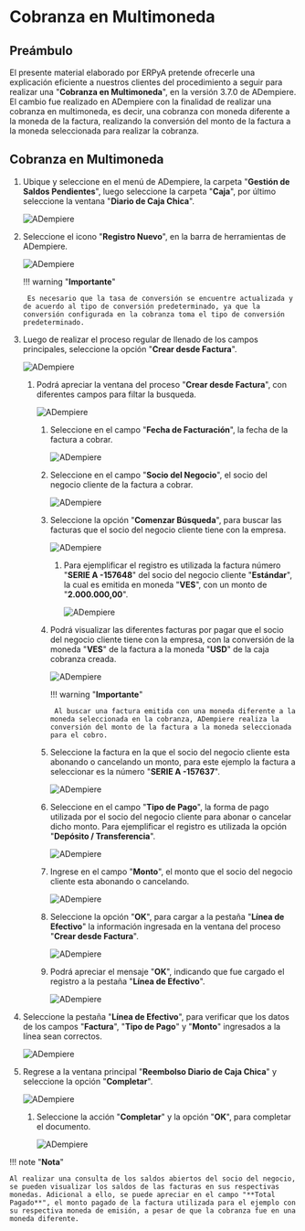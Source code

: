 # **Cobranza en Multimoneda**

## **Preámbulo**

El presente material elaborado por ERPyA pretende ofrecerle una explicación eficiente a nuestros clientes del procedimiento a seguir para realizar una "**Cobranza en Multimoneda**", en la versión 3.7.0 de ADempiere. El cambio fue realizado en ADempiere con la finalidad de realizar una cobranza en multimoneda, es decir, una cobranza con moneda diferente a la moneda de la factura, realizando la conversión del monto de la factura a la moneda seleccionada para realizar la cobranza.

## **Cobranza en Multimoneda**

1. Ubique y seleccione en el menú de ADempiere, la carpeta "**Gestión de Saldos Pendientes**", luego seleccione la carpeta "**Caja**", por último seleccione la ventana "**Diario de Caja Chica**".

    ![ADempiere](../resources/menu1.png "Ventana Reembolso Diario de Caja Chica")

1. Seleccione el icono "**Registro Nuevo**", en la barra de herramientas de ADempiere.

    ![ADempiere](../resources/nuevo.png "Ventana Reembolso Diario de Caja Chica")

    !!! warning "**Importante**"

        Es necesario que la tasa de conversión se encuentre actualizada y de acuerdo al tipo de conversión predeterminado, ya que la conversión configurada en la cobranza toma el tipo de conversión predeterminado.

1. Luego de realizar el proceso regular de llenado de los campos principales, seleccione la opción "**Crear desde Factura**".

    ![ADempiere](../resources/creardfactura.png "Ventana Reembolso Diario de Caja Chica")

    1. Podrá apreciar la ventana del proceso "**Crear desde Factura**", con diferentes campos para filtar la busqueda.

        ![ADempiere](../resources/ventaproceso.png "Proceso Crear Línea de Caja desde una Factura de acuerdo a la Forma de Pago")

        1. Seleccione en el campo "**Fecha de Facturación**", la fecha de la factura a cobrar.

            ![ADempiere](../resources/fecha.png "Proceso Crear Línea de Caja desde una Factura de acuerdo a la Forma de Pago")
        
        1. Seleccione en el campo "**Socio del Negocio**", el socio del negocio cliente de la factura a cobrar.

            ![ADempiere](../resources/socio.png "Proceso Crear Línea de Caja desde una Factura de acuerdo a la Forma de Pago")
        
        1. Seleccione la opción "**Comenzar Búsqueda**", para buscar las facturas que el socio del negocio cliente tiene con la empresa.

            ![ADempiere](../resources/busqueda.png "Proceso Crear Línea de Caja desde una Factura de acuerdo a la Forma de Pago")

            1. Para ejemplificar el registro es utilizada la factura número "**SERIE A -157648**" del socio del negocio cliente "**Estándar**", la cual es emitida en moneda "**VES**", con un monto de "**2.000.000,00**".

                ![ADempiere](../resources/factura.png "Factura del Socio del Negocio Cliente")

        1. Podrá visualizar las diferentes facturas por pagar que el socio del negocio cliente tiene con la empresa, con la conversión de la moneda "**VES**" de la factura a la moneda "**USD**" de la caja cobranza creada.

            ![ADempiere](../resources/muestrafac.png "Proceso Crear Línea de Caja desde una Factura de acuerdo a la Forma de Pago")

            !!! warning "**Importante**"

                Al buscar una factura emitida con una moneda diferente a la moneda seleccionada en la cobranza, ADempiere realiza la conversión del monto de la factura a la moneda seleccionada para el cobro.

        1. Seleccione la factura en la que el socio del negocio cliente esta abonando o cancelando un monto, para este ejemplo la factura a seleccionar es la número "**SERIE A -157637**".

            ![ADempiere](../resources/seleccion.png "Proceso Crear Línea de Caja desde una Factura de acuerdo a la Forma de Pago")

        1. Seleccione en el campo "**Tipo de Pago**", la forma de pago utilizada por el socio del negocio cliente para abonar o cancelar dicho monto. Para ejemplificar el registro es utilizada la opción "**Depósito / Transferencia**".

            ![ADempiere](../resources/tipopago.png "Proceso Crear Línea de Caja desde una Factura de acuerdo a la Forma de Pago")
        
        1. Ingrese en el campo "**Monto**", el monto que el socio del negocio cliente esta abonando o cancelando.

            ![ADempiere](../resources/monto.png "Proceso Crear Línea de Caja desde una Factura de acuerdo a la Forma de Pago")

        1. Seleccione la opción "**OK**", para cargar a la pestaña "**Línea de Efectivo**" la información ingresada en la ventana del proceso "**Crear desde Factura**".

            ![ADempiere](../resources/ok.png "Proceso Crear Línea de Caja desde una Factura de acuerdo a la Forma de Pago")

        1. Podrá apreciar el mensaje "**OK**", indicando que fue cargado el registro a la pestaña "**Línea de Efectivo**".

            ![ADempiere](../resources/mensaje.png "Proceso Crear Línea de Caja desde una Factura de acuerdo a la Forma de Pago")
        
1.  Seleccione la pestaña "**Línea de Efectivo**", para verificar que los datos de los campos "**Factura**", "**Tipo de Pago**" y "**Monto**" ingresados a la línea sean correctos.

    ![ADempiere](../resources/linea.png "Pestaña Línea de Efectivo")

1. Regrese a la ventana principal "**Reembolso Diario de Caja Chica**" y seleccione la opción "**Completar**".

    ![ADempiere](../resources/ventana.png "Ventana Reembolso Diario de Caja Chica")

    1. Seleccione la acción "**Completar**" y la opción "**OK**", para completar el documento.

        ![ADempiere](../resources/accion.png "Ventana Reembolso Diario de Caja Chica")

!!! note "**Nota**" 

    Al realizar una consulta de los saldos abiertos del socio del negocio, se pueden visualizar los saldos de las facturas en sus respectivas monedas. Adicional a ello, se puede apreciar en el campo "**Total Pagado**", el monto pagado de la factura utilizada para el ejemplo con su respectiva moneda de emisión, a pesar de que la cobranza fue en una moneda diferente.
